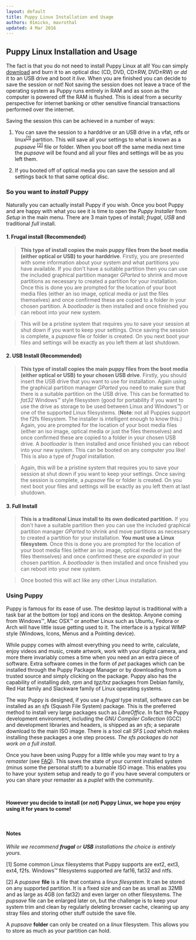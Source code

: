 ```yaml
---
layout: default
title: Puppy Linux Installation and Usage
authors: 01micko, mavrothal
updated: 4 Mar 2016
---
```

## Puppy Linux Installation and Usage

The fact is that you do not need to install Puppy Linux at all! You can 
simply [download](index.html#download) and burn it to an optical disc
(CD, DVD, CD&plusmn;RW, DVD&plusmn;RW) or _dd_ it to an USB drive and
boot it _live_. When you are finished you can decide to save the session
or not! Not saving the session does not leave a trace of the operating 
system as Puppy runs entirely in RAM and as soon as the computer is
powered off the RAM is flushed. This is ideal from a security perspective
for internet banking or other sensitive financial transactions performed
over the internet.

Saving the session this can be achieved in a number of ways:
 
 1. You can save the session to a harddrive or an USB drive in a vfat,
    ntfs or linux<sup><a href="#part">[1]</a></sup> partition. This 
    will save all your settings to what is known as a _pupsave_
    <sup><a href="#save">[2]</a></sup> file or folder. When you boot off the 
    same media next time the _pupsave_ will be found and all your files
    and settings will be as you left them. 
 
 2. If you booted off of optical media you can save the session and all
    settings back to that same optical disc.
    
### So you want to _install_ Puppy

Naturally you can actually install Puppy if you wish. Once you boot Puppy
and are happy with what you see it is time to open the _Puppy Installer_
from _Setup_ in the main menu. There are 3 main types of install; _frugal_,
_USB_ and traditional _full_ install.

#### 1. Frugal install (**Recommended**)
    
>**This type of install copies the main puppy files from the boot
media (either optical or USB) to your harddrive**. Firstly, you are
presented with some information about your system and what partitions
you have available. If you don't have a suitable partition then you can
use the included graphical partition manager _GParted_ to shrink and 
move partitions as necessary to created a partition for your installation.
Once this is done you are prompted for the location of your boot
media files (either an iso image, optical media or just the files
themselves) and once confirmed these are copied to a folder in your
chosen partition. A _bootloader_ is then installed and once finished
you can reboot into your new system.

>This will be a pristine system that requires you to save your session at 
shut down if you want to keep your settings. Once saving the session
is complete, a _pupsave_ file or folder is created. On you next boot
your files and settings will be exactly as you left them at last shutdown.
    
#### 2. USB Install (**Recommended**)
  
>**This type of install copies the main puppy files from the boot
media (either optical or USB) to your chosen USB drive**. Firstly, you 
should insert the USB drive that you want to use for installation. Again 
using the graphical partition manager _GParted_ you need to make sure
that there is a suitable partition on the USB drive. This can be formatted
to _fat32_ Windows™ style filesystem (good for portability if you want 
to use the drive as storage to be used between Linux and Windows™) or 
one of the supported Linux filesystems. (**Note**: not all Puppies
support the f2fs filesystem. The installer is intelligent enough
to know this.) Again, you are prompted for the location of your boot
media files (either an iso image, optical media or just the files
themselves) and once confirmed these are copied to a folder in your
chosen USB drive. A _bootloader_ is then installed and once finished
you can reboot into your new system. This can be booted on any computer
you like! This is also a type of _frugal_ installation.

>Again, this will be a pristine system that requires you to save your 
session at shut down if you want to keep your settings. Once saving the 
session is complete, a _pupsave_ file or folder is created. On you next 
boot your files and settings will be exactly as you left them at last 
shutdown.
    
#### 3. Full Install
  
>**This is a traditonal Linux install to its own dedicated partition.**
If you don't have a suitable partition then you can
use the included graphical partition manager _GParted_ to shrink and 
move partitions as necessary to created a partition for your installation.
**You must use a Linux filesystem**.
Once this is done you are prompted for the location of your boot
media files (either an iso image, optical media or just the files
themselves) and once confirmed these are _expanded_ in your
chosen partition. A _bootloader_ is then installed and once finished
you can reboot into your new system.

>Once booted this will act like any other Linux installation.

### Using Puppy

Puppy is famous for its ease of use. The desktop layout is traditional
with a task bar at the bottom (or top) and icons on the desktop. Anyone
coming from Windows™, Mac OSX™ or another Linux such as Ubuntu, Fedora or
Arch will have little issue getting used to it. The interface is a typical 
WIMP style (Windows, Icons, Menus and a Pointing device).

While puppy comes with almost everything you need to write, calculate, enjoy 
videos and music, create artwork, work with your digital camera, and more
there invariably comes a time when you need an an extra piece of software.
Extra software comes in the form of _pet_ packages which can be installed
through the Puppy Package Manager or by downloading from a trusted source and
simply clicking on the package. Puppy also has the capability of installing
_deb_, _rpm_ and _tgz/txz_ packages from Debian family, Red Hat family and 
Slackware family of Linux operating systems.

The way Puppy is designed, if you use a _frugal_ type install, software can
be installed as an _sfs_ (Squash File System) package. This is the preferred 
method to install very large packages such as _LibreOffice_. In fact the Puppy
development environment, including the _GNU Compiler Collection_ (GCC) and 
development libraries and headers, is shipped as an _sfs_; a separate download 
to the main ISO image. There is a tool call _SFS Load_ which makes installing 
these packages a one step process. _The sfs packages do not work on a full 
install_.

Once you have been using Puppy for a little while you may want to try a
_remaster_ (see [FAQ](faq.html)). This saves the state of your current
installed system (minus some the personal stuff) to a burnable ISO image. 
This enables you to have your system setup and ready to go if you have
several computers or you can share your remaster as a _puplet_ with the
community.

<br/>

**However you decide to install (or _not_) Puppy Linux, we hope you enjoy
using it for years to come!**

<br/>

#### Notes

_While we recommend **frugal** or **USB** installations the choice is entirely
yours._

<a id="part">[1]</a> Some common Linux filesystems that Puppy 
supports are ext2, ext3, ext4, f2fs. Windows™ filesystems supported are
fat16, fat32 and ntfs.

<a id="save">[2]</a> A _pupsave_ **file** is a file that contains a linux
_filesystem_. It can be stored on any supported partition. It is a fixed size
and can be as small as 32MB and as large as 4GB (on fat32) and even larger
on other filesystems. The _pupsave_ file can be enlarged later on, but the
challenge is to keep your system trim and clean by regularly deleting
browser cache, cleaning up any stray files and storing other stuff outside
the save file.

A _pupsave_ **folder** can only be created on a _linux_ filesystem. This 
allows you to store as much as your partition can hold.

